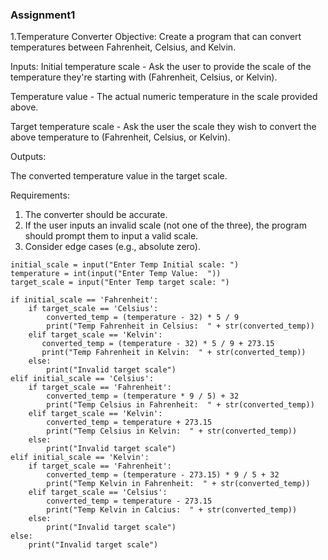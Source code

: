 ### Assignment1
1.Temperature Converter
Objective: Create a program that can convert temperatures between Fahrenheit, Celsius, and Kelvin.

Inputs:
Initial temperature scale - Ask the user to provide the scale of the temperature they're starting with (Fahrenheit, Celsius, or Kelvin).

Temperature value - The actual numeric temperature in the scale provided above.

Target temperature scale - Ask the user the scale they wish to convert the above temperature to (Fahrenheit, Celsius, or Kelvin).

Outputs:

The converted temperature value in the target scale.

Requirements:

1. The converter should be accurate.
2. If the user inputs an invalid scale (not one of the three), the program should prompt them to input a valid scale.
3. Consider edge cases (e.g., absolute zero).
```
initial_scale = input("Enter Temp Initial scale: ")
temperature = int(input("Enter Temp Value:  "))
target_scale = input("Enter Temp target scale: ")

if initial_scale == 'Fahrenheit':
    if target_scale == 'Celsius':
        converted_temp = (temperature - 32) * 5 / 9
        print("Temp Fahrenheit in Celsius:  " + str(converted_temp))
    elif target_scale == 'Kelvin':
       converted_temp = (temperature - 32) * 5 / 9 + 273.15
       print("Temp Fahrenheit in Kelvin:  " + str(converted_temp))
    else:
        print("Invalid target scale")
elif initial_scale == 'Celsius':
    if target_scale == 'Fahrenheit':
        converted_temp = (temperature * 9 / 5) + 32
        print("Temp Celsius in Fahrenheit:  " + str(converted_temp))
    elif target_scale == 'Kelvin':
        converted_temp = temperature + 273.15
        print("Temp Celsius in Kelvin:  " + str(converted_temp))
    else:
        print("Invalid target scale")
elif initial_scale == 'Kelvin':
    if target_scale == 'Fahrenheit':
        converted_temp = (temperature - 273.15) * 9 / 5 + 32
        print("Temp Kelvin in Fahrenheit:  " + str(converted_temp))
    elif target_scale == 'Celsius':
        converted_temp = temperature - 273.15
        print("Temp Kelvin in Calcius:  " + str(converted_temp))
    else:
        print("Invalid target scale")
else:
    print("Invalid target scale")
```

